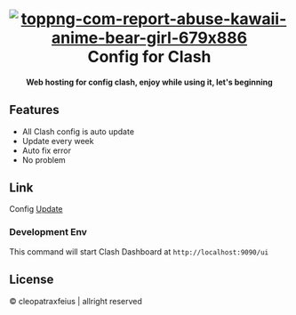 <h1 align="center"> <a href="https://ibb.co/HT1hV3r"><img src="https://i.ibb.co/TMpWkdH/toppng-com-report-abuse-kawaii-anime-bear-girl-679x886.png" alt="toppng-com-report-abuse-kawaii-anime-bear-girl-679x886" border="0" /></a>
 <br>
    Config for Clash
 <br>

<h4 align="center">Web hosting for config clash, enjoy while using it, let's beginning</h4>

## Features

  - All Clash config is auto update
  - Update every week
  - Auto fix error
  - No problem

## Link

Config [Update](https://raw.githubusercontent.com/cleopatraxfeius/config/main/update.yaml)

### Development Env

This command will start Clash Dashboard at `http://localhost:9090/ui`

## License

© cleopatraxfeius | allright reserved
